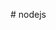 <font class="papago-parent"><font class="papago-source" style="display:none;"># nodejs</font># nodejs</font>
